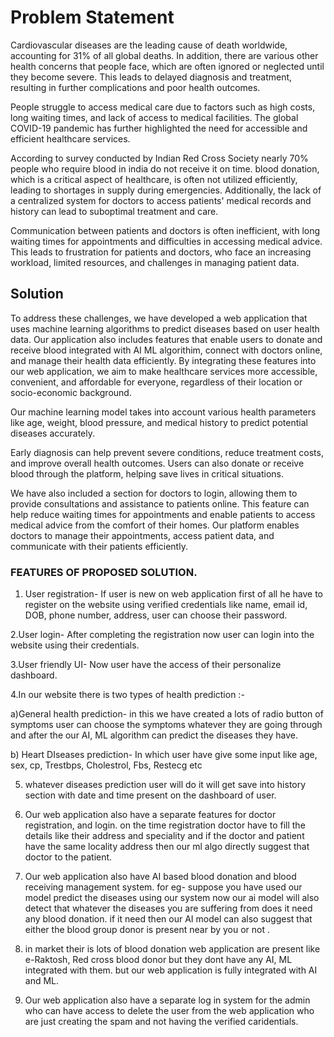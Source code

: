# Problem Statement
Cardiovascular diseases are the leading cause of death worldwide, accounting for 31% of all global deaths. In addition, there are various other health concerns that people face, which are often ignored or neglected until they become severe. This leads to delayed diagnosis and treatment, resulting in further complications and poor health outcomes.

People struggle to access medical care due to factors such as high costs, long waiting times, and lack of access to medical facilities. The global COVID-19 pandemic has further highlighted the need for accessible and efficient healthcare services.

According to survey conducted by Indian Red Cross Society nearly 70% people who require blood in india do not receive it on time. blood donation, which is a critical aspect of healthcare, is often not utilized efficiently, leading to shortages in supply during emergencies. Additionally, the lack of a centralized system for doctors to access patients' medical records and history can lead to suboptimal treatment and care.

Communication between patients and doctors is often inefficient, with long waiting times for appointments and difficulties in accessing medical advice. This leads to frustration for patients and doctors, who face an increasing workload, limited resources, and challenges in managing patient data.

## Solution
 
To address these challenges, we have developed a web application that uses machine learning algorithms to predict diseases based on user health data. Our application also includes features that enable users to donate and receive blood integrated with AI ML algorithim, connect with doctors online, and manage their health data efficiently. By integrating these features into our web application, we aim to make healthcare services more accessible, convenient, and affordable for everyone, regardless of their location or socio-economic background.
 
Our machine learning model takes into account various health parameters like age, weight, blood pressure, and medical history to predict potential diseases accurately. 

Early diagnosis can help prevent severe conditions, reduce treatment costs, and improve overall health outcomes. Users can also donate or receive blood through the platform, helping save lives in critical situations.

We have also included a section for doctors to login, allowing them to provide consultations and assistance to patients online. This feature can help reduce waiting times for appointments and enable patients to access medical advice from the comfort of their homes. Our platform enables doctors to manage their appointments, access patient data, and communicate with their patients efficiently.

 ### FEATURES OF PROPOSED SOLUTION.

1. User registration- If user is new on web application first of all he have to register on the website using verified credentials like name, email id, DOB, phone number, address, user can choose their password.

2.User login- After completing the registration now user can login into the website using their credentials.

3.User friendly UI- Now user have the access of their personalize dashboard.

4.In our website there is two types of health prediction :-

a)General health prediction- in this we have created a lots of radio button of symptoms user can choose the symptoms whatever they are going through and after the our AI, ML algorithm can predict the diseases they have.

b) Heart DIseases prediction- In which user have give some input   like age, sex, cp, Trestbps, Cholestrol,  Fbs, Restecg etc

5. whatever diseases prediction user will do it will get save into history section with date and time present on the dashboard of user.

6. Our web application also have a separate features for  doctor registration, and login. on the time registration doctor have to fill the details like their address and speciality and if the doctor and patient have the same locality address then our ml algo directly suggest that doctor to the patient.

7. Our web application also have AI based blood donation and blood receiving management system. for eg- suppose you have used our model predict the diseases using our system now our ai model will also detect that whatever the diseases you are suffering from does it need any blood donation. if it need then our AI  model can also suggest that either the blood group donor is present near by you or not .

8. in market their is lots of blood donation web application are present like e-Raktosh, Red cross blood donor but they dont have any AI, ML integrated with them. but our web application is fully integrated with AI and ML.

9. Our web application also have  a separate log in system for the admin who can have access to delete the user from the web application who are just creating the spam and not having the verified caridentials.




